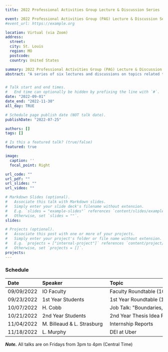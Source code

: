 ```yaml
---
title: 2022 Professional Activities Group Lecture & Discussion Series

event: 2022 Professional Activities Group (PAG) Lecture & Discussion Series
#event_url: https://example.org

location: Virtual (via Zoom)
address:
  street: 
  city: St. Louis
  region: MO
  postcode: 
  country: United States

summary: 2022 Professional Activities Group (PAG) Lecture & Discussion Series
abstract: "A series of six lectures and discussions on topics related to science, practice, and advocacy in IO psychology."


# Talk start and end times.
#   End time can optionally be hidden by prefixing the line with `#`.
date: "2022-09-01"
date_end: "2022-11-30"
all_day: TRUE

# Schedule page publish date (NOT talk date).
publishDate: "2022-07-25"

authors: []
tags: []

# Is this a featured talk? (true/false)
featured: true

image:
  caption: ''
  focal_point: Right

url_code: ""
url_pdf: ""
url_slides: ""
url_video: ""

# Markdown Slides (optional).
#   Associate this talk with Markdown slides.
#   Simply enter your slide deck's filename without extension.
#   E.g. `slides = "example-slides"` references `content/slides/example-slides.md`.
#   Otherwise, set `slides = ""`.
slides:

# Projects (optional).
#   Associate this post with one or more of your projects.
#   Simply enter your project's folder or file name without extension.
#   E.g. `projects = ["internal-project"]` references `content/project/deep-learning/index.md`.
#   Otherwise, set `projects = []`.
projects:
---
```


### Schedule

| Date        | <div style="width:200px">Speaker</div> | <div style="width:1000px">Topic</div>                                                                                    |
|:------------|:---------------------------------------|:-------------------------------------------------------------------------------------------------------------------------|
| 09/09/2022  | IO Faculty                             | Faculty Roundtable (10-minute "lightning talks" about faculty research, service, teaching, application, advocacy, etc.)  |
| 09/23/2022  | 1st Year Students                      | 1st Year Roundtable (10-minute "lightning talks" about research interested, career goals, hobbies, etc.)                 |
| 10/07/2022  | H. Cobb                                | Job Talk: "Boundaries, Gender, and Meta-Science: Building a Better Work-Nonwork Interface for All"                       |
| 10/21/2022  | 2nd Year Students                      | 2nd Year Thesis Idea Roundtable (10-minute "lightning talks" about thesis ideas)                                         |
| 11/04/2022  | M. Billeaud & L. Strasburg             | Internship Reports                                                                                                       |
| 11/18/2022  | L. Murphy                              | DEI at Uber                                                                                                              |

**_Note._** All talks are on Fridays from 3pm to 4pm (Central Time)
